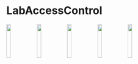 # LabAccessControl 

<img src="https://user-images.githubusercontent.com/7595594/71142448-b6854180-2217-11ea-86ab-a2058a2ac6c0.jpg" width="15%"></img> <img src="https://user-images.githubusercontent.com/7595594/71142457-ba18c880-2217-11ea-9691-346edf60b41d.jpg" width="15%"></img> <img src="https://user-images.githubusercontent.com/7595594/71142462-bc7b2280-2217-11ea-940a-48421dc9d0ae.jpg" width="15%"></img> <img src="https://user-images.githubusercontent.com/7595594/71142471-bf761300-2217-11ea-87a0-43ab024a8acd.jpg" width="15%"></img> <img src="https://user-images.githubusercontent.com/7595594/71142477-c1d86d00-2217-11ea-8387-0c0c4a5dcffa.jpg" width="15%"></img> 
